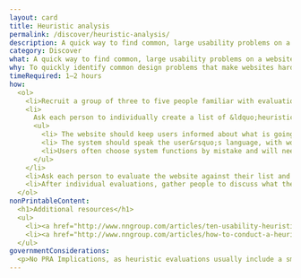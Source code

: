 ```yaml
---
layout: card
title: Heuristic analysis
permalink: /discover/heuristic-analysis/
description: A quick way to find common, large usability problems on a website.
category: Discover
what: A quick way to find common, large usability problems on a website.
why: To quickly identify common design problems that make websites hard to use without conducting more involved user research.
timeRequired: 1–2 hours
how:
  <ol>
    <li>Recruit a group of three to five people familiar with evaluation methods. These people are not necessarily designers, but are familiar with common usability best practices. They are usually not users.</li>  
    <li>
      Ask each person to individually create a list of &ldquo;heuristics&rdquo; or general usability best practices. Examples of heuristics from Nielsen&rsquo;s &ldquo;10 Usability Heuristics for User Interface Design&rdquo; include&#58;
      <ul>
        <li> The website should keep users informed about what is going on, through appropriate feedback within reasonable time.</li>
        <li> The system should speak the user&rsquo;s language, with words, phrases and concepts familiar to the user, rather than system-oriented terms.</li>
        <li>Users often choose system functions by mistake and will need a clearly marked &ldquo;emergency exit&rdquo; to leave the unwanted state without having to go through an extended dialogue.</li>
      </ul>
    </li>
    <li>Ask each person to evaluate the website against their list and write down possible problems.</li>
    <li>After individual evaluations, gather people to discuss what they found and prioritize potential problems.</li>
  </ol>
nonPrintableContent:
  <h1>Additional resources</h1>
  <ul>
    <li><a href="http://www.nngroup.com/articles/ten-usability-heuristics/">&ldquo;10 Usability Heuristics for User Interface Design.&rdquo;</a> Jakob Nielsen.</li>
    <li><a href="http://www.nngroup.com/articles/how-to-conduct-a-heuristic-evaluation/">&ldquo;How to Conduct a Heuristic Evaluation.&rdquo;</a> Jakob Nielsen.</li>
  </ul>
governmentConsiderations:
  <p>No PRA Implications, as heuristic evaluations usually include a small number of evaluators. If conducted with nine or fewer members of the public, the PRA does not apply, 5 CFR 1320.5(c)4. If participants are employees, the PRA does not apply. See the methods for <a href="/fundamentals/recruiting/">Recruiting</a> and <a href="/fundamentals/privacy"/>Privacy</a> for more tips on taking input from the public.</p>
---
```

